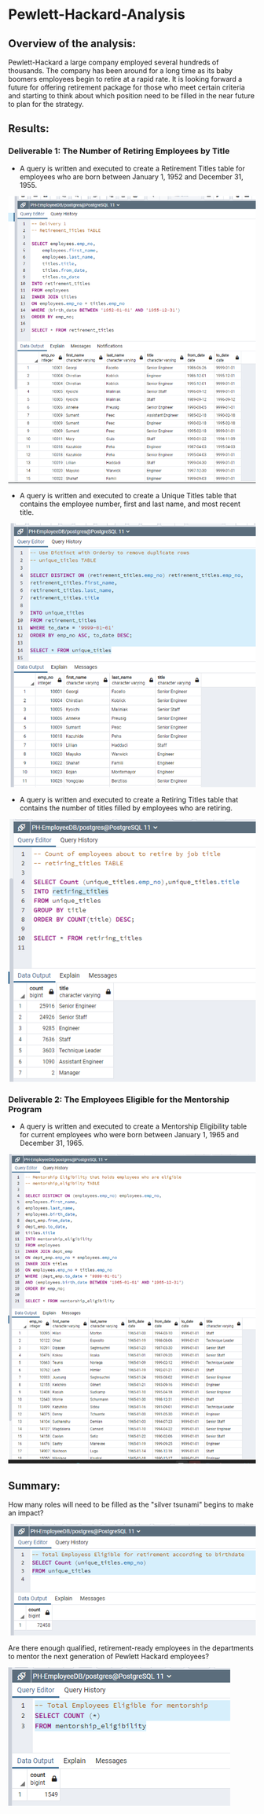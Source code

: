 # Pewlett-Hackard-Analysis

## Overview of the analysis:

Pewlett-Hackard a large company employed several hundreds of thousands. The company has been around for a long time as its baby boomers employees begin to retire at a rapid rate. It is looking forward a future for offering retirement package for those who meet certain criteria and starting to think about which position need to be filled in the near future to plan for the strategy.    

## Results:

### Deliverable 1: The Number of Retiring Employees by Title

- A query is written and executed to create a Retirement Titles table for employees who are born between January 1, 1952 and December 31, 1955.

![Retirement_Titles.png](https://github.com/OPahunang/Pewlett-Hackard-Analysis/blob/main/Resources/Retirement_Titles.png)


- A query is written and executed to create a Unique Titles table that contains the employee number, first and last name, and most recent title.

![Unique_Titles.png](https://github.com/OPahunang/Pewlett-Hackard-Analysis/blob/main/Resources/Unique_Titles.png)


- A query is written and executed to create a Retiring Titles table that contains the number of titles filled by employees who are retiring.

![Retiring_Titles.png](https://github.com/OPahunang/Pewlett-Hackard-Analysis/blob/main/Resources/Retiring_Titles.png)



### Deliverable 2: The Employees Eligible for the Mentorship Program

- A query is written and executed to create a Mentorship Eligibility table for current employees who were born between January 1, 1965 and December 31, 1965.

![mentorship_eligibilty.png](https://github.com/OPahunang/Pewlett-Hackard-Analysis/blob/main/Resources/mentorship_eligibilty.png)



## Summary:

How many roles will need to be filled as the "silver tsunami" begins to make an impact?

![Total_Eligible_for_Retirement.png](https://github.com/OPahunang/Pewlett-Hackard-Analysis/blob/main/Resources/Total_Eligible_for_Retirement.png)


Are there enough qualified, retirement-ready employees in the departments to mentor the next generation of Pewlett Hackard employees?

![Total_Eligible_for_Mentorship.png](https://github.com/OPahunang/Pewlett-Hackard-Analysis/blob/main/Resources/Total_Eligible_for_Mentorship.png)

